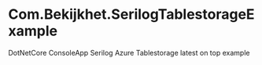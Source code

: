 # Com.Bekijkhet.SerilogTablestorageExample
DotNetCore ConsoleApp Serilog Azure Tablestorage latest on top example

